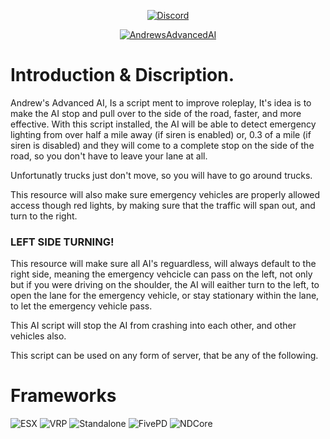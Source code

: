 <div align=center>

[![Discord](https://img.shields.io/badge/Discord-Click%20To%20Join%20Community-blue?style=for-the-badge&logo=discord)](https://discord.gg/4WY5p4jzMq)

[![AndrewsAdvancedAI](https://user-images.githubusercontent.com/121670301/211865030-a6b184b1-ffee-4773-af21-9815b6b9d98f.png)](https://discord.gg/4WY5p4jzMq)
<div

<div align=left>

# Introduction & Discription.
Andrew's Advanced AI, Is a script ment to improve roleplay, It's idea is to make the AI stop and pull over to the side of the road, faster, and more effective. With this script installed, the AI will be able to detect emergency lighting from over half a mile away (if siren is enabled) or, 0.3 of a mile (if siren is disabled) and they will come to a complete stop on the side of the road, so you don't have to leave your lane at all.

Unfortunatly trucks just don't move, so you will have to go around trucks.

This resource will also make sure emergency vehicles are properly allowed access though red lights, by making sure that the traffic will span out, and turn to the right.

### LEFT SIDE TURNING!
This resource will make sure all AI's reguardless, will always default to the right side, meaning the emergency vehcicle can pass on the left, not only but if you were driving on the shoulder, the AI will eaither turn to the left, to open the lane for the emergency vehicle, or stay stationary within the lane, to let the emergency vehicle pass.

This AI script will stop the AI from crashing into each other, and other vehicles also.

This script can be used on any form of server, that be any of the following.


# Frameworks
![ESX](https://img.shields.io/badge/ESX-Compatible-blue?style=flat-square&logo=fivem)
![VRP](https://img.shields.io/badge/VRP-Compatible-blue?style=flat-square&logo=fivem)
![Standalone](https://img.shields.io/badge/Standalone-Compatible-blue?style=flat-square&logo=fivem)
![FivePD](https://img.shields.io/badge/FivePD-Compatible-blue?style=flat-square&logo=fivem)
![NDCore](https://img.shields.io/badge/ND-Compatible-blue?style=flat-square&logo=fivem)

